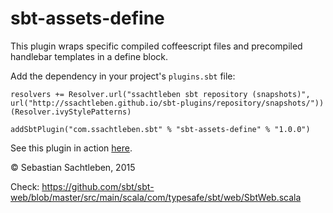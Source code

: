 # sbt-assets-define

This plugin wraps specific compiled coffeescript files and precompiled handlebar templates in a define block.

Add the dependency in your project's `plugins.sbt` file:

    resolvers += Resolver.url("ssachtleben sbt repository (snapshots)", url("http://ssachtleben.github.io/sbt-plugins/repository/snapshots/"))(Resolver.ivyStylePatterns)

    addSbtPlugin("com.ssachtleben.sbt" % "sbt-assets-define" % "1.0.0")

See this plugin in action [here](https://github.com/ssachtleben/sbt-assets-example).

&copy; Sebastian Sachtleben, 2015

Check: https://github.com/sbt/sbt-web/blob/master/src/main/scala/com/typesafe/sbt/web/SbtWeb.scala